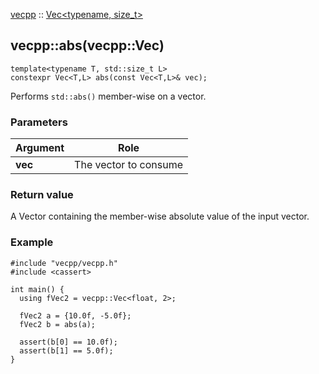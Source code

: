 [vecpp](../../../) :: [Vec<typename, size_t\>](./)
## vecpp::abs(vecpp::Vec)

```
template<typename T, std::size_t L>
constexpr Vec<T,L> abs(const Vec<T,L>& vec);
```

Performs `std::abs()` member-wise on a vector.

### Parameters

Argument | Role
---------|---------------------------------
**vec**  | The vector to consume


### Return value
A Vector containing the member-wise absolute value of the input vector.

### Example

```
#include "vecpp/vecpp.h"
#include <cassert>

int main() {
  using fVec2 = vecpp::Vec<float, 2>;

  fVec2 a = {10.0f, -5.0f};
  fVec2 b = abs(a);

  assert(b[0] == 10.0f);
  assert(b[1] == 5.0f);
}
```